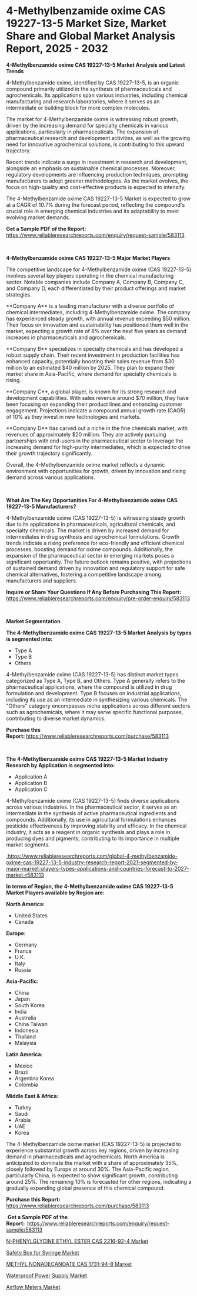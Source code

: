 <p><h1>4-Methylbenzamide oxime CAS 19227-13-5 Market Size, Market Share and Global Market Analysis Report, 2025 - 2032</h1></p><p><strong>4-Methylbenzamide oxime CAS 19227-13-5 Market Analysis and Latest Trends</strong></p>
<p><p>4-Methylbenzamide oxime, identified by CAS 19227-13-5, is an organic compound primarily utilized in the synthesis of pharmaceuticals and agrochemicals. Its applications span various industries, including chemical manufacturing and research laboratories, where it serves as an intermediate or building block for more complex molecules.</p><p>The market for 4-Methylbenzamide oxime is witnessing robust growth, driven by the increasing demand for specialty chemicals in various applications, particularly in pharmaceuticals. The expansion of pharmaceutical research and development activities, as well as the growing need for innovative agrochemical solutions, is contributing to this upward trajectory. </p><p>Recent trends indicate a surge in investment in research and development, alongside an emphasis on sustainable chemical processes. Moreover, regulatory developments are influencing production techniques, prompting manufacturers to adopt greener methodologies. As the market evolves, the focus on high-quality and cost-effective products is expected to intensify. </p><p>The 4-Methylbenzamide oxime CAS 19227-13-5 Market is expected to grow at a CAGR of 10.7% during the forecast period, reflecting the compound's crucial role in emerging chemical industries and its adaptability to meet evolving market demands.</p></p>
<p><strong>Get a Sample PDF of the Report:&nbsp;</strong> <a href="https://www.reliableresearchreports.com/enquiry/request-sample/583113?utm_campaign=28&utm_medium=2&utm_source=Github&utm_content=ia&utm_term=23032025&utm_id=4-methylbenzamide-oxime-cas-19227-13-5">https://www.reliableresearchreports.com/enquiry/request-sample/583113</a></p>
<p>&nbsp;</p>
<p><strong>4-Methylbenzamide oxime CAS 19227-13-5 Major Market Players</strong></p>
<p><p>The competitive landscape for 4-Methylbenzamide oxime (CAS 19227-13-5) involves several key players operating in the chemical manufacturing sector. Notable companies include Company A, Company B, Company C, and Company D, each differentiated by their product offerings and market strategies.</p><p>**Company A** is a leading manufacturer with a diverse portfolio of chemical intermediates, including 4-Methylbenzamide oxime. The company has experienced steady growth, with annual revenue exceeding $50 million. Their focus on innovation and sustainability has positioned them well in the market, expecting a growth rate of 8% over the next five years as demand increases in pharmaceuticals and agrochemicals.</p><p>**Company B** specializes in specialty chemicals and has developed a robust supply chain. Their recent investment in production facilities has enhanced capacity, potentially boosting their sales revenue from $30 million to an estimated $40 million by 2025. They plan to expand their market share in Asia-Pacific, where demand for specialty chemicals is rising.</p><p>**Company C**, a global player, is known for its strong research and development capabilities. With sales revenue around $70 million, they have been focusing on expanding their product lines and enhancing customer engagement. Projections indicate a compound annual growth rate (CAGR) of 10% as they invest in new technologies and markets.</p><p>**Company D** has carved out a niche in the fine chemicals market, with revenues of approximately $20 million. They are actively pursuing partnerships with end-users in the pharmaceutical sector to leverage the increasing demand for high-purity intermediates, which is expected to drive their growth trajectory significantly.</p><p>Overall, the 4-Methylbenzamide oxime market reflects a dynamic environment with opportunities for growth, driven by innovation and rising demand across various applications.</p></p>
<p>&nbsp;</p>
<p><strong>What Are The Key Opportunities For 4-Methylbenzamide oxime CAS 19227-13-5 Manufacturers?</strong></p>
<p><p>4-Methylbenzamide oxime (CAS 19227-13-5) is witnessing steady growth due to its applications in pharmaceuticals, agricultural chemicals, and specialty chemicals. The market is driven by increased demand for intermediates in drug synthesis and agrochemical formulations. Growth trends indicate a rising preference for eco-friendly and efficient chemical processes, boosting demand for oxime compounds. Additionally, the expansion of the pharmaceutical sector in emerging markets poses a significant opportunity. The future outlook remains positive, with projections of sustained demand driven by innovation and regulatory support for safe chemical alternatives, fostering a competitive landscape among manufacturers and suppliers.</p></p>
<p><strong>Inquire or Share Your Questions If Any Before Purchasing This Report:</strong> <a href="https://www.reliableresearchreports.com/enquiry/pre-order-enquiry/583113?utm_campaign=28&utm_medium=2&utm_source=Github&utm_content=ia&utm_term=23032025&utm_id=4-methylbenzamide-oxime-cas-19227-13-5">https://www.reliableresearchreports.com/enquiry/pre-order-enquiry/583113</a></p>
<p>&nbsp;</p>
<p><strong>Market Segmentation</strong></p>
<p><strong>The 4-Methylbenzamide oxime CAS 19227-13-5 Market Analysis by types is segmented into:</strong></p>
<p><ul><li>Type A</li><li>Type B</li><li>Others</li></ul></p>
<p><p>4-Methylbenzamide oxime (CAS 19227-13-5) has distinct market types categorized as Type A, Type B, and Others. Type A generally refers to the pharmaceutical applications, where the compound is utilized in drug formulation and development. Type B focuses on industrial applications, including its use as an intermediate in synthesizing various chemicals. The "Others" category encompasses niche applications across different sectors such as agrochemicals, where it may serve specific functional purposes, contributing to diverse market dynamics.</p></p>
<p><strong>Purchase this Report:&nbsp;</strong><a href="https://www.reliableresearchreports.com/purchase/583113?utm_campaign=28&utm_medium=2&utm_source=Github&utm_content=ia&utm_term=23032025&utm_id=4-methylbenzamide-oxime-cas-19227-13-5">https://www.reliableresearchreports.com/purchase/583113</a></p>
<p>&nbsp;</p>
<p><strong>The 4-Methylbenzamide oxime CAS 19227-13-5 Market Industry Research by Application is segmented into:</strong></p>
<p><ul><li>Application A</li><li>Application B</li><li>Application C</li></ul></p>
<p><p>4-Methylbenzamide oxime (CAS 19227-13-5) finds diverse applications across various industries. In the pharmaceutical sector, it serves as an intermediate in the synthesis of active pharmaceutical ingredients and compounds. Additionally, its use in agricultural formulations enhances pesticide effectiveness by improving stability and efficacy. In the chemical industry, it acts as a reagent in organic synthesis and plays a role in producing dyes and pigments, contributing to its importance in multiple market segments.</p></p>
<p><a href="https://www.reliableresearchreports.com/global-4-methylbenzamide-oxime-cas-19227-13-5-industry-research-report-2021-segmented-by-major-market-players-types-applications-and-countries-forecast-to-2027-market-r583113?utm_campaign=28&utm_medium=2&utm_source=Github&utm_content=ia&utm_term=23032025&utm_id=4-methylbenzamide-oxime-cas-19227-13-5">&nbsp;https://www.reliableresearchreports.com/global-4-methylbenzamide-oxime-cas-19227-13-5-industry-research-report-2021-segmented-by-major-market-players-types-applications-and-countries-forecast-to-2027-market-r583113</a></p>
<p><strong>In terms of Region, the 4-Methylbenzamide oxime CAS 19227-13-5 Market Players available by Region are:</strong></p>
<p>
    <p> <strong> North America: </strong>
        <ul>
            <li>United States</li>
            <li>Canada</li>
        </ul>
        </p> 
    <p> <strong> Europe: </strong>
        <ul>
            <li>Germany</li>
            <li>France</li>
            <li>U.K.</li>
            <li>Italy</li>
            <li>Russia</li>
        </ul>
        </p> 
    <p> <strong> Asia-Pacific: </strong>
        <ul>
            <li>China</li>
            <li>Japan</li>
            <li>South Korea</li>
            <li>India</li>
            <li>Australia</li>
            <li>China Taiwan</li>
            <li>Indonesia</li>
            <li>Thailand</li>
            <li>Malaysia</li>
        </ul>
        </p> 
    <p> <strong> Latin America: </strong>
        <ul>
            <li>Mexico</li>
            <li>Brazil</li>
            <li>Argentina Korea</li>
            <li>Colombia</li>
        </ul>
        </p> 
    <p> <strong> Middle East & Africa: </strong>
        <ul>
            <li>Turkey</li>
            <li>Saudi</li>
            <li>Arabia</li>
            <li>UAE</li>
            <li>Korea</li>
        </ul>
    </p>
    </p>
<p><p>The 4-Methylbenzamide oxime market (CAS 19227-13-5) is projected to experience substantial growth across key regions, driven by increasing demand in pharmaceuticals and agrochemicals. North America is anticipated to dominate the market with a share of approximately 35%, closely followed by Europe at around 30%. The Asia-Pacific region, particularly China, is expected to show significant growth, contributing around 25%. The remaining 10% is forecasted for other regions, indicating a gradually expanding global presence of this chemical compound.</p></p>
<p><strong>Purchase this Report: </strong><a href="https://www.reliableresearchreports.com/purchase/583113?utm_campaign=28&utm_medium=2&utm_source=Github&utm_content=ia&utm_term=23032025&utm_id=4-methylbenzamide-oxime-cas-19227-13-5">https://www.reliableresearchreports.com/purchase/583113</a></p>
<p>&nbsp;<strong>Get a Sample PDF of the Report:&nbsp;&nbsp;</strong><a href="https://www.reliableresearchreports.com/enquiry/request-sample/583113?utm_campaign=28&utm_medium=2&utm_source=Github&utm_content=ia&utm_term=23032025&utm_id=4-methylbenzamide-oxime-cas-19227-13-5">https://www.reliableresearchreports.com/enquiry/request-sample/583113</a></p>
<p><strong></strong></p>
<p><p><a href="https://github.com/okornevonywx/Market-Research-Report-List-1/blob/main/n-phenylglycine-ethyl-ester-cas-2216-92-4-market.md?utm_campaign=28&utm_medium=2&utm_source=Github&utm_content=ia&utm_term=23032025&utm_id=4-methylbenzamide-oxime-cas-19227-13-5">N-PHENYLGLYCINE ETHYL ESTER CAS 2216-92-4 Market</a></p><p><a href="https://github.com/duzcupetriv/Market-Research-Report-List-1/blob/main/safety-box-for-syringe-market.md?utm_campaign=28&utm_medium=2&utm_source=Github&utm_content=ia&utm_term=23032025&utm_id=4-methylbenzamide-oxime-cas-19227-13-5">Safety Box for Syringe Market</a></p><p><a href="https://github.com/nwogudimouix/Market-Research-Report-List-1/blob/main/methyl-nonadecanoate-cas-1731-94-8-market.md?utm_campaign=28&utm_medium=2&utm_source=Github&utm_content=ia&utm_term=23032025&utm_id=4-methylbenzamide-oxime-cas-19227-13-5">METHYL NONADECANOATE CAS 1731-94-8 Market</a></p><p><a href="https://github.com/abexjeliti/Market-Research-Report-List-1/blob/main/waterproof-power-supply-market.md?utm_campaign=28&utm_medium=2&utm_source=Github&utm_content=ia&utm_term=23032025&utm_id=4-methylbenzamide-oxime-cas-19227-13-5">Waterproof Power Supply Market</a></p><p><a href="https://github.com/hervedeidadw/Market-Research-Report-List-1/blob/main/airflow-meters-market.md?utm_campaign=28&utm_medium=2&utm_source=Github&utm_content=ia&utm_term=23032025&utm_id=4-methylbenzamide-oxime-cas-19227-13-5">Airflow Meters Market</a></p></p>